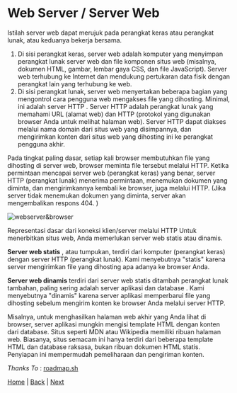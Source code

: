 # Web Server / Server Web

Istilah server web dapat merujuk pada perangkat keras atau perangkat lunak, atau keduanya bekerja bersama.

1. Di sisi perangkat keras, server web adalah komputer yang menyimpan perangkat lunak server web dan file komponen situs web (misalnya, dokumen HTML, gambar, lembar gaya CSS, dan file JavaScript). Server web terhubung ke Internet dan mendukung pertukaran data fisik dengan perangkat lain yang terhubung ke web.
2. Di sisi perangkat lunak, server web menyertakan beberapa bagian yang mengontrol cara pengguna web mengakses file yang dihosting. Minimal, ini adalah server HTTP . Server HTTP adalah perangkat lunak yang memahami URL (alamat web) dan HTTP (protokol yang digunakan browser Anda untuk melihat halaman web). Server HTTP dapat diakses melalui nama domain dari situs web yang disimpannya, dan mengirimkan konten dari situs web yang dihosting ini ke perangkat pengguna akhir.

Pada tingkat paling dasar, setiap kali browser membutuhkan file yang dihosting di server web, browser meminta file tersebut melalui HTTP. Ketika permintaan mencapai server web (perangkat keras) yang benar, server HTTP (perangkat lunak) menerima permintaan, menemukan dokumen yang diminta, dan mengirimkannya kembali ke browser, juga melalui HTTP. (Jika server tidak menemukan dokumen yang diminta, server akan mengembalikan respons 404. )

![webserver&browser](https://developer.mozilla.org/en-US/docs/Learn/Common_questions/Web_mechanics/What_is_a_web_server/web-server.svg)

Representasi dasar dari koneksi klien/server melalui HTTP
Untuk menerbitkan situs web, Anda memerlukan server web statis atau dinamis.

**Server web statis** , atau tumpukan, terdiri dari komputer (perangkat keras) dengan server HTTP (perangkat lunak). Kami menyebutnya "statis" karena server mengirimkan file yang dihosting apa adanya ke browser Anda.

**Server web dinamis** terdiri dari server web statis ditambah perangkat lunak tambahan, paling sering adalah server aplikasi dan database . Kami menyebutnya "dinamis" karena server aplikasi memperbarui file yang dihosting sebelum mengirim konten ke browser Anda melalui server HTTP.

Misalnya, untuk menghasilkan halaman web akhir yang Anda lihat di browser, server aplikasi mungkin mengisi template HTML dengan konten dari database. Situs seperti MDN atau Wikipedia memiliki ribuan halaman web. Biasanya, situs semacam ini hanya terdiri dari beberapa template HTML dan database raksasa, bukan ribuan dokumen HTML statis. Penyiapan ini mempermudah pemeliharaan dan pengiriman konten.




*Thanks To* : [roadmap.sh](https://roadmap.sh/)

[Home](README.md) | [Back](3_website_dan_halaman_web.md) | [Next](5_web_browser.md)
